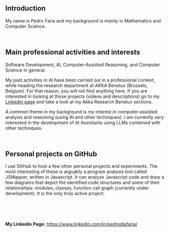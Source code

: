 ## Introduction

My name is Pedro Faria and my background is mainly in Mathematics and Computer Science.

<br>

## Main professional activities and interests

Software Development, AI, Computer-Assisted Reasoning, and Computer Science in general.

My past activities in AI have been carried out in a professional context, while heading the research department at AKKA Benelux (Brussels, Belgium). For that reason, you will not find anything here. If you are interested in looking at those projects (videos and descriptions) go to my [Linkedin page](https://www.linkedin.com/in/pedrodlafaria/) and take a look at my Akka Research Benelux sections.

A common theme in my background is my interest in computer-assisted analysis and reasoning (using AI and other techniques). I am currently very interested in the development of AI Assistants using LLMs combined with other techniques.

<br>

## Personal projects on GitHub

I use GitHub to host a few other personal projects and experiments. The most interesting of these is arguably a program analysis tool called JSMapper, written in Javascript. It can analyze Javascript code and draw a few diagrams that depict the identified code structures and some of their relationships: modules, classes, function call graph (currently under development). It is the only truly active project.

<br>
<br>
<br>

**My Linkedin Page:**   https://www.linkedin.com/in/pedrodlafaria/
